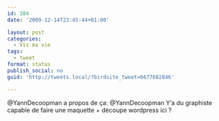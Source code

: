 ```yaml
---
id: 384
date: '2009-12-14T23:45:44+01:00'

layout: post
categories:
  - Vis ma vie
tags:
  - tweet
format: status
publish_social: no
guid: 'http://tweets.local/?birdsite_tweet=6677682846'

---
```


@YannDecoopman a propos de ça: @YannDecoopman Y’a du graphiste capable de faire une maquette + découpe wordpress ici ?